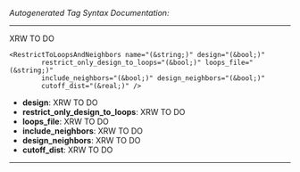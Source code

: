 _Autogenerated Tag Syntax Documentation:_

---
XRW TO DO

```
<RestrictToLoopsAndNeighbors name="(&string;)" design="(&bool;)"
        restrict_only_design_to_loops="(&bool;)" loops_file="(&string;)"
        include_neighbors="(&bool;)" design_neighbors="(&bool;)"
        cutoff_dist="(&real;)" />
```

-   **design**: XRW TO DO
-   **restrict_only_design_to_loops**: XRW TO DO
-   **loops_file**: XRW TO DO
-   **include_neighbors**: XRW TO DO
-   **design_neighbors**: XRW TO DO
-   **cutoff_dist**: XRW TO DO

---
